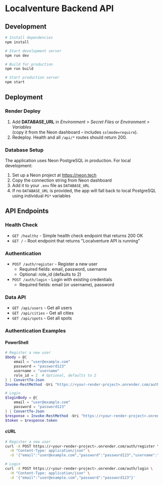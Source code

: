# Localventure Backend API

## Development

```bash
# Install dependencies
npm install

# Start development server
npm run dev

# Build for production
npm run build

# Start production server
npm start
```

## Deployment

### Render Deploy
1. Add **DATABASE_URL** in *Environment > Secret Files* or *Environment > Variables*  
   (copy it from the Neon dashboard – includes `sslmode=require`).
2. Redeploy. Health and all `/api/*` routes should return 200.

### Database Setup
The application uses Neon PostgreSQL in production. For local development:
1. Set up a Neon project at https://neon.tech
2. Copy the connection string from Neon dashboard
3. Add it to your `.env` file as `DATABASE_URL`
4. If no `DATABASE_URL` is provided, the app will fall back to local PostgreSQL using individual `PG*` variables

## API Endpoints

### Health Check
- `GET /healthz` - Simple health check endpoint that returns 200 OK
- `GET /` - Root endpoint that returns "Localventure API is running"

### Authentication
- `POST /auth/register` - Register a new user
  - Required fields: email, password, username
  - Optional: role_id (defaults to 2)
- `POST /auth/login` - Login with existing credentials
  - Required fields: email (or username), password

### Data API
- `GET /api/users` - Get all users
- `GET /api/cities` - Get all cities
- `GET /api/spots` - Get all spots

### Authentication Examples

#### PowerShell
```powershell
# Register a new user
$body = @{
    email = "user@example.com"
    password = "password123"
    username = "username"
    role_id = 2  # Optional, defaults to 2
} | ConvertTo-Json
Invoke-RestMethod -Uri "https://<your-render-project>.onrender.com/auth/register" -Method Post -Body $body -ContentType "application/json"

# Login
$loginBody = @{
    email = "user@example.com"
    password = "password123"
} | ConvertTo-Json
$response = Invoke-RestMethod -Uri "https://<your-render-project>.onrender.com/auth/login" -Method Post -Body $loginBody -ContentType "application/json"
$token = $response.token
```

#### cURL
```bash
# Register a new user
curl -X POST https://<your-render-project>.onrender.com/auth/register \
  -H "Content-Type: application/json" \
  -d '{"email":"user@example.com","password":"password123","username":"username","role_id":2}'

# Login
curl -X POST https://<your-render-project>.onrender.com/auth/login \
  -H "Content-Type: application/json" \
  -d '{"email":"user@example.com","password":"password123"}'
```
```